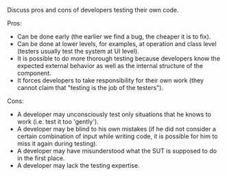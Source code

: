 <panel header="{{ icon_Q_A }} implications of developers testing their own code">
<question has-input="true">

Discuss pros and cons of developers testing their own code.

<div slot="answer">

Pros:

* Can be done early (the earlier we find a bug, the cheaper it is to fix).
* Can be done at lower levels, for examples, at operation and class level (testers usually test the system at UI level).
* It is possible to do more thorough testing because developers know the expected external behavior as well as the internal structure of the component.
* It forces developers to take responsibility for their own work (they cannot claim that "testing is the job of the testers").

Cons:

* A developer may unconsciously test only situations that he knows to work (i.e. test it too 'gently').
* A developer may be blind to his own mistakes (if he did not consider a certain combination of input while writing code, it is possible for him to miss it again during testing).
* A developer may have misunderstood what the SUT is supposed to do in the first place.
* A developer may lack the testing expertise.

</div>
</question>
</panel>
